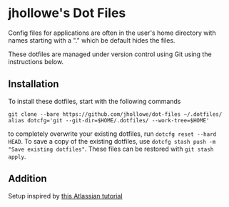 # jhollowe's Dot Files

Config files for applications are often in the user's home directory with names starting with a "." which be default hides the files.

These dotfiles are managed under version control using Git using the instructions below.

## Installation

To install these dotfiles, start with the following commands

```shell
git clone --bare https://github.com/jhollowe/dot-files ~/.dotfiles/
alias dotcfg='git --git-dir=$HOME/.dotfiles/ --work-tree=$HOME'
```

to completely overwrite your existing dotfiles, run `dotcfg reset --hard HEAD`. To save a copy of the existing dotfiles, use `dotcfg stash push -m "Save existing dotfiles"`. These files can be restored with `git stash apply`.


## Addition


Setup inspired by [this Atlassian tutorial](https://web.archive.org/web/20211228210451/https://www.atlassian.com/git/tutorials/dotfiles)
